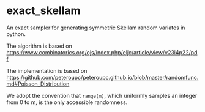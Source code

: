# exact_skellam

An exact sampler for generating symmetric Skellam random variates in python. 

The algorithm is based on https://www.combinatorics.org/ojs/index.php/eljc/article/view/v23i4p22/pdf

The implementation is based on https://github.com/peteroupc/peteroupc.github.io/blob/master/randomfunc.md#Poisson_Distribution

We adopt the convention that </pre><code>range(m)</code></pre>, which uniformly samples an integer from 0 to m, is the only accessible randomness.
